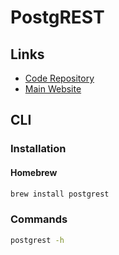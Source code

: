 # PostgREST

## Links

- [Code Repository](https://github.com/PostgREST/postgrest)
- [Main Website](https://postgrest.org)

## CLI

### Installation

#### Homebrew

```sh
brew install postgrest
```

### Commands

```sh
postgrest -h
```
